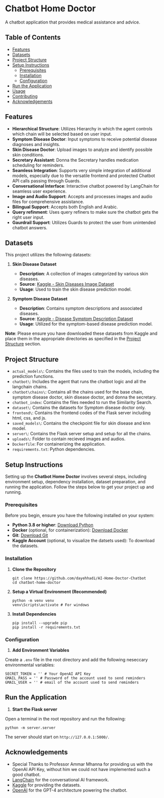 # Chatbot Home Doctor

A chatbot application that provides medical assistance and advice.

## Table of Contents

- [Features](#features)
- [Datasets](#datasets)
- [Project Structure](#project-structure)
- [Setup Instructions](#setup-instructions)
  - [Prerequisites](#prerequisites)
  - [Installation](#installation)
  - [Configuration](#configuration)
- [Run the Application](#run-the-application)
- [Usage](#usage)
- [Contributing](#contributing)
- [Acknowledgements](#acknowledgements)

## Features

- **Hierarchical Structure**: Utilizes Hierarchy in which the agent controls which chain will be selected based on user input.
- **Symptom Disease Doctor**: Input symptoms to receive potential disease diagnoses and insights.
- **Skin Disease Doctor**: Upload images to analyze and identify possible skin conditions.
- **Secretary Assistant**: Donna the Secretary handles medication scheduling for reminders.
- **Seamless Integration**: Supports very simple integration of additional models, especially due to the versatile frontend and protected Chatbot API calls passing through Guards.
- **Conversational Interface**: Interactive chatbot powered by LangChain for seamless user experience.
- **Image and Audio Support**: Accepts and processes images and audio files for comprehensive assistance.
- **Bilingual Support**: Accepts both English and Arabic.
- **Query refinment**: Uses query refiners to make sure the chatbot gets the right user input.
- **Gaurdrail Support**: Utilizes Guards to protect the user from unintended chatbot answers.

## Datasets

This project utilizes the following datasets:

1. **Skin Disease Dataset**
   - **Description**: A collection of images categorized by various skin diseases.
   - **Source**: [Kaggle - Skin Diseases Image Dataset](https://www.kaggle.com/datasets/ismailpromus/skin-diseases-image-dataset)
   - **Usage**: Used to train the skin disease prediction model.

2. **Symptom Disease Dataset**
   - **Description**: Contains symptom descriptions and associated diseases.
   - **Source**: [Kaggle - Disease Symptom Description Dataset](https://www.kaggle.com/datasets/itachi9604/disease-symptom-description-dataset)
   - **Usage**: Utilized for the symptom-based disease prediction model.

**Note**: Please ensure you have downloaded these datasets from Kaggle and place them in the appropriate directories as specified in the [Project Structure](#project-structure) section.

## Project Structure

- `actual_models\`: Contains the files used to train the models, including the prediction functions.
- `chatbot\`: Includes the agent that runs the chatbot logic and all the langchain chains.
- `chatbot\chains\`: Contains all the chains used for the base chain, symptom disease doctor, skin disease doctor, and donna the secretary.
- `chatbot_index`: Contains the files needed to run the Similarity Search.
- `dataset\`: Contains the datasets for Symptom disease doctor only.
- `frontend\`: Contains the frontend codes of the Flask server including html, css, and js.
- `saved_models\`: Contains the checkpoint file for skin disease and knn model.
- `server\`: Contains the Flask server setup and setup for all the chains.
- `uploads\`: Folder to contain recieved images and audios.
- `Dockerfile`: For containerizing the application.
- `requirements.txt`: Python dependencies.

## Setup Instructions

Setting up the **Chatbot Home Doctor** involves several steps, including environment setup, dependency installation, dataset preparation, and running the application. Follow the steps below to get your project up and running.

### Prerequisites

Before you begin, ensure you have the following installed on your system:

- **Python 3.8 or higher**: [Download Python](https://www.python.org/downloads/)
- **Docker** (optional, for containerization): [Download Docker](https://www.docker.com/get-started)
- **Git**: [Download Git](https://git-scm.com/downloads)
- **Kaggle Account** (optional, to visualize the datsets used): To download the datasets.

### Installation

1. **Clone the Repository**

   ```
   git clone https://github.com/dayehhadi/AI-Home-Doctor-Chatbot
   cd chatbot-home-doctor
   ```

2. **Setup a Virtual Environment (Recommended)**

   ```
   python -m venv venv
   venv\Scripts\activate # For windows
   ```

3. **Install Dependencies**

   ```
   pip install --upgrade pip
   pip install -r requirements.txt
   ```

### Configuration

1. **Add Environment Variables**

Create a `.env` file in the root directory and add the following neseccary environmental variables:

   ```
   SECRET_TOKEN = '' # Your OpenAI API Key 
   GMAIL_PASS = '' # Password of the account used to send reminders
   GMAIL_USER = '' # email of the account used to send reminders
   ```

## Run the Application

1. **Start the Flask server**

Open a terminal in the root repository and run the following:

   ```
   python -m server.server
   ```
The server should start on `http://127.0.0.1:5000/`.


## Acknowledgements

- Special Thanks to Professor Ammar Mhanna for providing us with the OpenAI API Key, without him we could not have implemented such a good chatbot.
- [LangChain](https://www.langchain.com/) for the conversational AI framework.
- [Kaggle](https://www.kaggle.com/) for providing the datasets.
- [OpenAI](https://openai.com/) for the GPT-4 architecture powering the chatbot.
